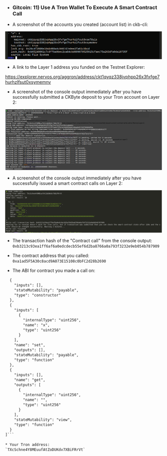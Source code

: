* ### Gitcoin: 11) Use A Tron Wallet To Execute A Smart Contract Call

* A screenshot of the accounts you created (account list) in ckb-cli:

![Account list](./img/account_list.png)

* A link to the Layer 1 address you funded on the Testnet Explorer:

https://explorer.nervos.org/aggron/address/ckt1qyqz338jvphpp26x3fxfge7hurhzlfsut0xsymemnv

* A screenshot of the console output immediately after you have successfully submitted a CKByte deposit to your Tron account on Layer 2:

![Tron deposit](./img/output_deposit.png)

* A screenshot of the console output immediately after you have successfully issued a smart contract calls on Layer 2:

![Issued smart contract](./img/output_issued_a_smart_contract.png)

* The transaction hash of the "Contract call" from the console output:
`0xb3213c93ea1ff6af6a0edcdecb55ef6d2ba8766a0a793f3232e9eb054b787909`

* The contract address that you called:
`0xa1ad5F5A30c8acd9A073E15108c0bFC2d28b2690`

* The ABI for contract you made a call on:
```[
  {
    "inputs": [],
    "stateMutability": "payable",
    "type": "constructor"
  },
  {
    "inputs": [
      {
        "internalType": "uint256",
        "name": "x",
        "type": "uint256"
      }
    ],
    "name": "set",
    "outputs": [],
    "stateMutability": "payable",
    "type": "function"
  },
  {
    "inputs": [],
    "name": "get",
    "outputs": [
      {
        "internalType": "uint256",
        "name": "",
        "type": "uint256"
      }
    ],
    "stateMutability": "view",
    "type": "function"
  }
]```

* Your Tron address:
`TXcSchne4Y8MEuufAtZoDUKdv7XBiFRrVt`